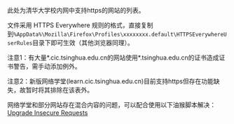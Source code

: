 此处为清华大学校内网中支持https的网站的列表。

文件采用 HTTPS Everywhere 规则的格式，直接复制到`%AppData%\Mozilla\Firefox\Profiles\xxxxxxxx.default\HTTPSEverywhereUserRules`目录下即可生效（其他浏览器同理）。

注意1：有大量\*.cic.tsinghua.edu.cn的网站使用\*.tsinghua.edu.cn的证书造成证书警告，需手动添加例外。

注意2：新版网络学堂(learn.cic.tsinghua.edu.cn)目前支持https但存在功能缺失，故暂时将其排除在该表外。

网络学堂和部分网站存在混合内容的问题，可以配合使用以下油猴脚本解决：
[Upgrade Insecure Requests](https://gist.github.com/wangqr/1dd12bdb798369d50bb93adcd2f1c964)
